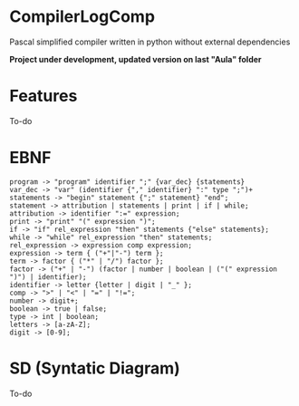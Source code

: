 # CompilerLogComp

Pascal simplified compiler written in python without external dependencies

**Project under development, updated version on last "Aula" folder**

# Features

To-do

# EBNF

```
program -> "program" identifier ";" {var_dec} {statements}
var_dec -> "var" (identifier {"," identifier} ":" type ";")+
statements -> "begin" statement {";" statement} "end";
statement -> attribution | statements | print | if | while;
attribution -> identifier ":=" expression;
print -> "print" "(" expression ")";
if -> "if" rel_expression "then" statements {"else" statements};
while -> "while" rel_expression "then" statements;
rel_expression -> expression comp expression;
expression -> term { ("+"|"-") term };
term -> factor { ("*" | "/") factor };
factor -> ("+" | "-") (factor | number | boolean | ("(" expression ")") | identifier);
identifier -> letter {letter | digit | "_" };
comp -> ">" | "<" | "=" | "!=";
number -> digit+;
boolean -> true | false;
type -> int | boolean;
letters -> [a-zA-Z];
digit -> [0-9];
```

# SD (Syntatic Diagram)

To-do